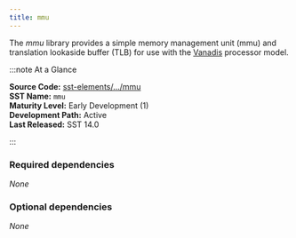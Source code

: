 ```yaml
---
title: mmu
---
```


The *mmu* library provides a simple memory management unit (mmu) and translation lookaside buffer (TLB) for use with the [Vanadis](../vanadis/intro) processor model.

:::note At a Glance

**Source Code:** [sst-elements/.../mmu](https://github.com/sstsimulator/sst-elements/tree/master/src/sst/elements/mmu) &nbsp;  
**SST Name:** `mmu` &nbsp;  
**Maturity Level:** Early Development (1) &nbsp;  
**Development Path:** Active &nbsp;   
**Last Released:** SST 14.0

:::

### Required dependencies
*None*

### Optional dependencies
*None*
